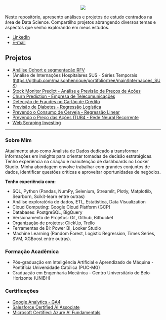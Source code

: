 <p align="center">
  <img src="https://github.com/maisonhenrique/portifolio/assets/99361817/da8ed07b-fefa-4e09-8408-9bccb96c6225.png">
</p>


Neste repositório, apresento análises e projetos de estudo centrados na área de Data Science. Compartilho projetos abrangendo diversos temas e aspectos que venho explorando em meus estudos.


* [LinkedIn](https://www.linkedin.com/in/maison-henrique/)
* [E-mail](maisonhenrique@gmail.com)


## Projetos

* [Análise Cohort e segmentação RFV](https://github.com/maisonhenrique/portifolio/tree/main/Analise_Cohort_RFV)
* [Análise de Internações Hospitalares SUS - Séries Temporais (https://github.com/maisonhenrique/portifolio/tree/main/Internacoes_SUS)
* [Stock Monitor Predict - Análise e Previsão de Preços de Ações](https://github.com/maisonhenrique/portifolio/tree/main/Stock_Monitor_Predict)
* [Churn Prediction - Empresa de Telecomunicações](https://github.com/maisonhenrique/portifolio/tree/main/Churn_Prediction)
* [Detecção de Fraudes no Cartão de Crédito](https://github.com/maisonhenrique/portifolio/tree/main/Deteccao_Fraudes_Cartoes_Credito)
* [Previsão de Diabetes - Regressão Logística](https://github.com/maisonhenrique/portifolio/tree/main/Prevendo_Diabetes_Regressao_Logistica)
* [Prevendo o Consumo de Cerveja - Regressão Linear](https://github.com/maisonhenrique/portifolio/tree/main/Prevendo_Consumo_de_Cerveja)
* [Prevendo o Preço das Ações ITUB4 - Rede Neural Recorrente](https://github.com/maisonhenrique/portifolio/tree/main/Prevendo_Preco_Acoes)
* [Web Scraping Investing](https://github.com/maisonhenrique/portifolio/tree/main/Web_Scraping_Investing)

----

### Sobre Mim

Atualmente atuo como Analista de Dados dedicado a transformar informações em insights para orientar tomadas de decisão estratégicas. Tenho experiência na criação e manutenção de dashboards no Looker Studio. Minha abordagem envolve trabalhar com grandes conjuntos de dados, identificar questões críticas e aproveitar oportunidades de negócios.

**Tenho experiência com:**
* SQL, Python (Pandas, NumPy, Selenium, Streamlit, Plotly, Matplotlib, Searborn, Scikit-learn entre outras)
* Análise exploratória de dados, ETL, Estatística, Data Visualization
* Cloud Computing: Google Cloud Platform (GCP)
* Databases: PostgreSQL, BigQuery
* Versionamento de Projetos: Git, Github, Bitbucket
* Organização de projetos: ClickUp, Trello
* Ferramentas de BI: Power BI, Looker Studio
* Machine Learning (Random Forest, Logistic Regression, Times Series, SVM, XGBoost entre outras).


### Formação Acadêmica

* Pós-graduação em Inteligência Artificial e Aprendizado de Máquina - Pontifícia Universidade Católica (PUC-MG)
* Graduação em Engenharia Mecânica - Centro Universitário de Belo Horizonte (UNIBH)


### Certificações

* [Google Analytics - GA4](https://skillshop.credential.net/d589c0a7-f042-4a1d-a440-a39bf23bb9a8)
* [Salesforce Certified AI Associate](https://www.salesforce.com/trailblazer/maisonfonseca)
* [Microsoft Certified: Azure AI Fundamentals](https://www.credly.com/badges/1cd62a55-522e-4c72-b491-2100d1be0d3d?source=linked_in_profile)